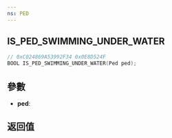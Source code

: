 ```yaml
---
ns: PED
---
```

## IS_PED_SWIMMING_UNDER_WATER

```c
// 0xC024869A53992F34 0x0E8D524F
BOOL IS_PED_SWIMMING_UNDER_WATER(Ped ped);
```


## 參數
* **ped**: 

## 返回值
